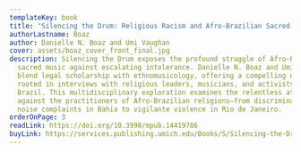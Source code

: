 ```yaml
---
templateKey: book
title: "Silencing the Drum: Religious Racism and Afro-Brazilian Sacred Music"
authorLastname: Boaz
author: Danielle N. Boaz and Umi Vaughan
cover: assets/boaz_cover_front_final.jpg
description: Silencing the Drum exposes the profound struggle of Afro-Brazilian
  sacred music against escalating intolerance. Danielle N. Boaz and Umi Vaughan
  blend legal scholarship with ethnomusicology, offering a compelling narrative
  rooted in interviews with religious leaders, musicians, and activists across
  Brazil. This multidisciplinary exploration examines the relentless attacks
  against the practitioners of Afro-Brazilian religions—from discriminatory
  noise complaints in Bahia to vigilante violence in Rio de Janeiro.
orderOnPage: 3
readLink: https://doi.org/10.3998/mpub.14419786
buyLink: https://services.publishing.umich.edu/Books/S/Silencing-the-Drum3
---
```

